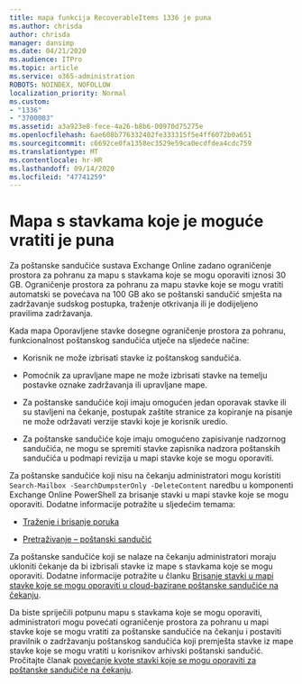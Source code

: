 ```yaml
---
title: mapa funkcija RecoverableItems 1336 je puna
ms.author: chrisda
author: chrisda
manager: dansimp
ms.date: 04/21/2020
ms.audience: ITPro
ms.topic: article
ms.service: o365-administration
ROBOTS: NOINDEX, NOFOLLOW
localization_priority: Normal
ms.custom:
- "1336"
- "3700003"
ms.assetid: a3a923e8-fece-4a26-b8b6-00970d75275e
ms.openlocfilehash: 6ae608b776332402fe333315f5e4ff6072b0a651
ms.sourcegitcommit: c6692ce0fa1358ec3529e59ca0ecdfdea4cdc759
ms.translationtype: MT
ms.contentlocale: hr-HR
ms.lasthandoff: 09/14/2020
ms.locfileid: "47741259"
---
```

# <a name="the-recoverable-items-folder-is-full"></a>Mapa s stavkama koje je moguće vratiti je puna

Za poštanske sandučiće sustava Exchange Online zadano ograničenje prostora za pohranu za mapu s stavkama koje se mogu oporaviti iznosi 30 GB. Ograničenje prostora za pohranu za mapu stavke koje se mogu vratiti automatski se povećava na 100 GB ako se poštanski sandučić smješta na zadržavanje sudskog postupka, traženje otkrivanja ili je dodijeljeno pravilima zadržavanja.

Kada mapa Oporavljene stavke dosegne ograničenje prostora za pohranu, funkcionalnost poštanskog sandučića utječe na sljedeće načine:

- Korisnik ne može izbrisati stavke iz poštanskog sandučića.

- Pomoćnik za upravljane mape ne može izbrisati stavke na temelju postavke oznake zadržavanja ili upravljane mape.

- Za poštanske sandučiće koji imaju omogućen jedan oporavak stavke ili su stavljeni na čekanje, postupak zaštite stranice za kopiranje na pisanje ne može održavati verzije stavki koje je korisnik uredio.

- Za poštanske sandučiće koje imaju omogućeno zapisivanje nadzornog sandučića, ne mogu se spremiti stavke zapisnika nadzora poštanskih sandučića u podmapi revizija u mapi stavke koje se mogu oporaviti.

Za poštanske sandučiće koji nisu na čekanju administratori mogu koristiti `Search-Mailbox -SearchDumpsterOnly -DeleteContent` naredbu u komponenti Exchange Online PowerShell za brisanje stavki u mapi stavke koje se mogu oporaviti. Dodatne informacije potražite u sljedećim temama:

- [Traženje i brisanje poruka](https://docs.microsoft.com/microsoft-365/compliance/search-for-and-delete-messagesadmin-help)

- [Pretraživanje – poštanski sandučić](https://docs.microsoft.com/powershell/module/exchange/mailboxes/Search-Mailbox)

Za poštanske sandučiće koji se nalaze na čekanju administratori moraju ukloniti čekanje da bi izbrisali stavke iz mape s stavkama koje se mogu oporaviti. Dodatne informacije potražite u članku [Brisanje stavki u mapi stavke koje se mogu oporaviti u cloud-bazirane poštanske sandučiće na čekanju](https://docs.microsoft.com/microsoft-365/compliance/delete-items-in-the-recoverable-items-folder-of-mailboxes-on-hold).

Da biste spriječili potpunu mapu s stavkama koje se mogu oporaviti, administratori mogu povećati ograničenje prostora za pohranu u mapi stavke koje se mogu vratiti za poštanske sandučiće na čekanju i postaviti pravilnik o zadržavanju poštanskog sandučića koji premješta stavke iz mape stavke koje se mogu vratiti u korisnikov arhivski poštanski sandučić. Pročitajte članak [povećanje kvote stavki koje se mogu oporaviti za poštanske sandučiće na čekanju](https://docs.microsoft.com/microsoft-365/compliance/increase-the-recoverable-quota-for-mailboxes-on-hold).
